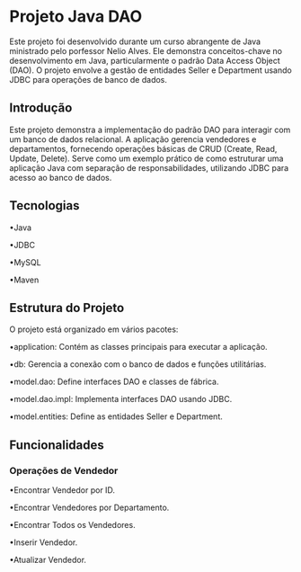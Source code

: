 # Projeto Java DAO 

Este projeto foi desenvolvido durante um curso abrangente de Java ministrado pelo porfessor Nelio Alves.
Ele demonstra conceitos-chave no desenvolvimento em Java, particularmente o padrão Data Access Object (DAO). O projeto envolve a gestão de entidades Seller e Department usando JDBC para operações de banco de dados.

## Introdução
Este projeto demonstra a implementação do padrão DAO para interagir com um banco de dados relacional. 
A aplicação gerencia vendedores e departamentos, fornecendo operações básicas de CRUD (Create, Read, Update, Delete). Serve como um exemplo prático de como estruturar uma aplicação Java com separação de responsabilidades, utilizando JDBC para acesso ao banco de dados.

## Tecnologias
•Java

•JDBC

•MySQL

•Maven

## Estrutura do Projeto
O projeto está organizado em vários pacotes:

•application: Contém as classes principais para executar a aplicação.

•db: Gerencia a conexão com o banco de dados e funções utilitárias.

•model.dao: Define interfaces DAO e classes de fábrica.

•model.dao.impl: Implementa interfaces DAO usando JDBC.

•model.entities: Define as entidades Seller e Department.

## Funcionalidades
### Operações de Vendedor
•Encontrar Vendedor por ID.

•Encontrar Vendedores por Departamento.

•Encontrar Todos os Vendedores.

•Inserir Vendedor.

•Atualizar Vendedor.

